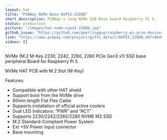 ```yaml
---
layout: hat
title: "PCBWay NVMe Base NVPI5-2280B"
short_description: PCBWay's long NVMe SSD Base board Raspberry Pi 5.
status: production
picture: "/images/hat-nvme-nvpi5-2280b.jpg"
github_issue: "https://github.com/geerlingguy/raspberry-pi-pcie-devices/issues/588"
link: "https://www.pcbway.com/project/gifts_detail/NVPI5_2280B_d0fc0b49.html"
videos: []
---
```

NVMe (M.2 M-Key 2230, 2242, 2260, 2280 PCIe Gen3 x1) SSD base peripheral Board for Raspberry Pi 5

NVMe HAT PCB with M.2 Slot (M-Key)

Features:

- Compatible with other HAT shield
- Support boot from the NVMe drive
- 60mm length Flat Flex Cable
- Supports installation of official active coolers
- Dual LED Indicators: “PWR” and “ACT”
- Supports 2230/2242/2260/2280 NVME M2 SSD
- M.2 Standard-Compliant Power System
- Ext +5V Power input connector
- Base mounting